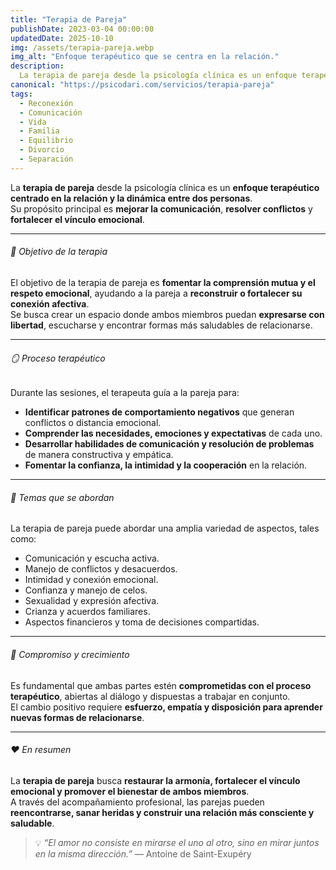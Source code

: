 ```yaml
---
title: "Terapia de Pareja"
publishDate: 2023-03-04 00:00:00
updatedDate: 2025-10-10
img: /assets/terapia-pareja.webp
img_alt: "Enfoque terapéutico que se centra en la relación."
description:
  La terapia de pareja desde la psicología clínica es un enfoque terapéutico que se centra en la relación y la dinámica entre dos personas.
canonical: "https://psicodari.com/servicios/terapia-pareja"
tags:
  - Reconexión
  - Comunicación
  - Vida
  - Familia
  - Equilibrio
  - Divorcio
  - Separación
---
```


La **terapia de pareja** desde la psicología clínica es un **enfoque terapéutico centrado en la relación y la dinámica entre dos personas**.  
Su propósito principal es **mejorar la comunicación**, **resolver conflictos** y **fortalecer el vínculo emocional**.

---

###### 💞 Objetivo de la terapia

El objetivo de la terapia de pareja es **fomentar la comprensión mutua y el respeto emocional**, ayudando a la pareja a **reconstruir o fortalecer su conexión afectiva**.  
Se busca crear un espacio donde ambos miembros puedan **expresarse con libertad**, escucharse y encontrar formas más saludables de relacionarse.

---

###### 🪞 Proceso terapéutico

Durante las sesiones, el terapeuta guía a la pareja para:

- **Identificar patrones de comportamiento negativos** que generan conflictos o distancia emocional.  
- **Comprender las necesidades, emociones y expectativas** de cada uno.  
- **Desarrollar habilidades de comunicación y resolución de problemas** de manera constructiva y empática.  
- **Fomentar la confianza, la intimidad y la cooperación** en la relación.

---

###### 💬 Temas que se abordan

La terapia de pareja puede abordar una amplia variedad de aspectos, tales como:

- Comunicación y escucha activa.  
- Manejo de conflictos y desacuerdos.  
- Intimidad y conexión emocional.  
- Confianza y manejo de celos.  
- Sexualidad y expresión afectiva.  
- Crianza y acuerdos familiares.  
- Aspectos financieros y toma de decisiones compartidas.  

---

###### 🌱 Compromiso y crecimiento

Es fundamental que ambas partes estén **comprometidas con el proceso terapéutico**, abiertas al diálogo y dispuestas a trabajar en conjunto.  
El cambio positivo requiere **esfuerzo, empatía y disposición para aprender nuevas formas de relacionarse**.

---

###### ❤️ En resumen

La **terapia de pareja** busca **restaurar la armonía, fortalecer el vínculo emocional y promover el bienestar de ambos miembros**.  
A través del acompañamiento profesional, las parejas pueden **reencontrarse, sanar heridas y construir una relación más consciente y saludable**.

> 💡 *“El amor no consiste en mirarse el uno al otro, sino en mirar juntos en la misma dirección.”* — Antoine de Saint-Exupéry